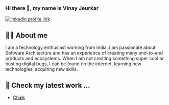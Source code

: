 ### Hi there 👋, my name is Vinay Jeurkar

[![linkedin profile link](https://shields.io/badge/-LinkedIn-0e76a8?logo=linkedin&style=for-the-badge)](https://www.linkedin.com/in/vinay-jeurkar)

## 🙋‍♂️ About me

I am a technology enthusiast working from India. I am passionate about Software Architecture and has an experience of creating many end-to-end products and ecosystems.
When I am not creating something super cool or busting digital bugs, I can be found on the internet, learning new technologies, acquiring new skills.


## 🔭 Check my latest work ...
- [Chalk](https://github.com/vinay03/chalk)

<!--
## ⚡ I've built ...
| Details                  | Industry        | TechStack                                       |
|--------------------------|-----------------|-------------------------------------------------|
| Grocery Shopping (B2C)   | Ecommerce       | Core PHP, MySQL, Angular, Ionic                 |
| Subscription Based (B2C) | Ecommerce       | Laravel(PHP), MySQL, Angular, Ionic, Bash Shell |
| Geo Tracking System      | IOT             | Golang, Laravel(PHP), Angular, MySQL                    |
| Reports Generating Tool  | Food            | Electron, NodeJs, Angular, MySQL                |
| Accounts Managing        | Accounting      | Laravel(PHP), Angular, MySQL                    |
| Industry Training MIS    | Education       | Core PHP, AngularJs, MySQL                      |
| Contacts Importer        | Email Marketing | PHP, MySQL                                      |
-->


<!-- ## 💻 Tech Stack:
![Go](https://img.shields.io/badge/go-%2300ADD8.svg?style=for-the-badge&logo=go&logoColor=white) ![CSS3](https://img.shields.io/badge/css3-%231572B6.svg?style=for-the-badge&logo=css3&logoColor=white) ![Shell Script](https://img.shields.io/badge/shell_script-%23121011.svg?style=for-the-badge&logo=gnu-bash&logoColor=white) ![AWS](https://img.shields.io/badge/AWS-%23FF9900.svg?style=for-the-badge&logo=amazon-aws&logoColor=white) ![Heroku](https://img.shields.io/badge/heroku-%23430098.svg?style=for-the-badge&logo=heroku&logoColor=white) ![Angular](https://img.shields.io/badge/angular-%23DD0031.svg?style=for-the-badge&logo=angular&logoColor=white) ![Angular.js](https://img.shields.io/badge/angular.js-%23E23237.svg?style=for-the-badge&logo=angularjs&logoColor=white) ![JWT](https://img.shields.io/badge/JWT-black?style=for-the-badge&logo=JSON%20web%20tokens) ![Laravel](https://img.shields.io/badge/laravel-%23FF2D20.svg?style=for-the-badge&logo=laravel&logoColor=white) ![NPM](https://img.shields.io/badge/NPM-%23000000.svg?style=for-the-badge&logo=npm&logoColor=white) ![Next JS](https://img.shields.io/badge/Next-black?style=for-the-badge&logo=next.js&logoColor=white) ![React](https://img.shields.io/badge/react-%2320232a.svg?style=for-the-badge&logo=react&logoColor=%2361DAFB) ![Webpack](https://img.shields.io/badge/webpack-%238DD6F9.svg?style=for-the-badge&logo=webpack&logoColor=black) ![Jenkins](https://img.shields.io/badge/jenkins-%232C5263.svg?style=for-the-badge&logo=jenkins&logoColor=white) ![Apache](https://img.shields.io/badge/apache-%23D42029.svg?style=for-the-badge&logo=apache&logoColor=white) ![Nginx](https://img.shields.io/badge/nginx-%23009639.svg?style=for-the-badge&logo=nginx&logoColor=white) ![AmazonDynamoDB](https://img.shields.io/badge/Amazon%20DynamoDB-4053D6?style=for-the-badge&logo=Amazon%20DynamoDB&logoColor=white) ![MariaDB](https://img.shields.io/badge/MariaDB-003545?style=for-the-badge&logo=mariadb&logoColor=white) ![Postgres](https://img.shields.io/badge/postgres-%23316192.svg?style=for-the-badge&logo=postgresql&logoColor=white) ![MicrosoftSQLServer](https://img.shields.io/badge/Microsoft%20SQL%20Sever-CC2927?style=for-the-badge&logo=microsoft%20sql%20server&logoColor=white) ![LINUX](https://img.shields.io/badge/Linux-FCC624?style=for-the-badge&logo=linux&logoColor=black) ![Kubernetes](https://img.shields.io/badge/kubernetes-%23326ce5.svg?style=for-the-badge&logo=kubernetes&logoColor=white) ![Jira](https://img.shields.io/badge/jira-%230A0FFF.svg?style=for-the-badge&logo=jira&logoColor=white) ![Docker](https://img.shields.io/badge/docker-%230db7ed.svg?style=for-the-badge&logo=docker&logoColor=white) ![Postman](https://img.shields.io/badge/Postman-FF6C37?style=for-the-badge&logo=postman&logoColor=white) ![Swagger](https://img.shields.io/badge/-Swagger-%23Clojure?style=for-the-badge&logo=swagger&logoColor=white) -->

<!--
## 📊 GitHub Stats:
![](https://github-readme-stats.vercel.app/api?username=vinay03&theme=dark&hide_border=false&include_all_commits=true&count_private=false)<br/>
![](https://github-readme-streak-stats.herokuapp.com/?user=vinay03&theme=dark&hide_border=false)<br/>
![](https://github-readme-stats.vercel.app/api/top-langs/?username=vinay03&theme=dark&hide_border=false&include_all_commits=true&count_private=false&layout=compact)
-->

<!--
**vinay03/vinay03** is a ✨ _special_ ✨ repository because its `README.md` (this file) appears on your GitHub profile.
Here are some ideas to get you started:
- 🔭 I’m currently working on ...
- 🌱 I’m currently learning ...
- 👯 I’m looking to collaborate on ...
- 🤔 I’m looking for help with ...
- 💬 Ask me about ...
- 📫 How to reach me: ...
- 😄 Pronouns: ...
- ⚡ Fun fact: ...
-->
